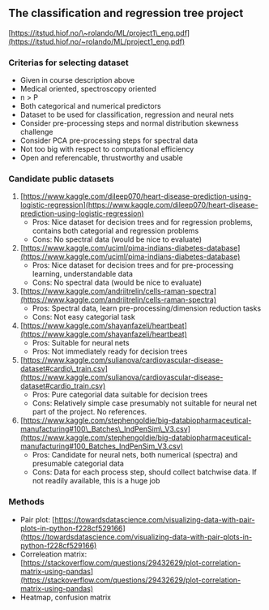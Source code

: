 ## The classification and regression tree project
[https://itstud.hiof.no/\~rolando/ML/project1\_eng.pdf](https://itstud.hiof.no/~rolando/ML/project1_eng.pdf)

### Criterias for selecting dataset
* Given in course description above
* Medical oriented, spectroscopy oriented
* n > P
* Both categorical and numerical predictors
* Dataset to be used for classification, regression and neural nets
* Consider pre-processing steps and normal distribution skewness challenge
* Consider PCA pre-processing steps for spectral data
* Not too big with respect to computational efficiency
* Open and referencable, thrustworthy and usable

### Candidate public datasets
1. [https://www.kaggle.com/dileep070/heart-disease-prediction-using-logistic-regression](https://www.kaggle.com/dileep070/heart-disease-prediction-using-logistic-regression)
	* Pros: Nice dataset for decision trees and for regression problems, contains both categorial and regression problems
	* Cons: No spectral data (would be nice to evaluate)
2. [https://www.kaggle.com/uciml/pima-indians-diabetes-database](https://www.kaggle.com/uciml/pima-indians-diabetes-database)
	* Pros: Nice dataset for decision trees and for pre-processing learning, understandable data
	* Cons: No spectral data (would be nice to evaluate)
3. [https://www.kaggle.com/andriitrelin/cells-raman-spectra](https://www.kaggle.com/andriitrelin/cells-raman-spectra)
	* Pros: Spectral data, learn pre-processing/dimension reduction tasks
	* Cons: Not easy categorial task
4. [https://www.kaggle.com/shayanfazeli/heartbeat](https://www.kaggle.com/shayanfazeli/heartbeat)
	* Pros: Suitable for neural nets
	* Pros: Not immediately ready for decision trees
5. [https://www.kaggle.com/sulianova/cardiovascular-disease-dataset#cardio\_train.csv](https://www.kaggle.com/sulianova/cardiovascular-disease-dataset#cardio_train.csv)
	* Pros: Pure categorial data suitable for decision trees
	* Cons: Relatively simple case presumably not suitable for neural net part of the project. No references.
6. [https://www.kaggle.com/stephengoldie/big-databiopharmaceutical-manufacturing#100\_Batches\_IndPenSim\_V3.csv](https://www.kaggle.com/stephengoldie/big-databiopharmaceutical-manufacturing#100_Batches_IndPenSim_V3.csv)
	* Pros: Candidate for neural nets, both numerical (spectra) and presumable categorial data
	* Cons: Data for each process step, should collect batchwise data. If not readily available, this is a huge job

### Methods
* Pair plot: [https://towardsdatascience.com/visualizing-data-with-pair-plots-in-python-f228cf529166](https://towardsdatascience.com/visualizing-data-with-pair-plots-in-python-f228cf529166)
* Correleation matrix: [https://stackoverflow.com/questions/29432629/plot-correlation-matrix-using-pandas](https://stackoverflow.com/questions/29432629/plot-correlation-matrix-using-pandas)
* Heatmap, confusion matrix
